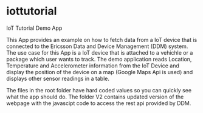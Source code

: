 # iottutorial
IoT Tutorial Demo App

This App provides an example on how to fetch data from a IoT device that is connected to the Ericsson Data and Device Management (DDM) system. The use case for this App is a IoT device that is attached to a vehichle or a package which user wants to track. The demo application reads Location, Temperature and Accelerometer information from the IoT Device and display the position of the device on a map (Google Maps Api is used) and displays other sensor readings in a table.

The files in the root folder have hard coded values so you can quickly see what the app should do. The folder V2 contains updated version of the webpage with the javascipt code to access the rest api provided by DDM.
